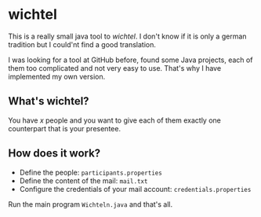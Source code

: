 # wichtel

This is a really small java tool to *wichtel*. I don't know if it is only a german tradition but I could'nt find a good translation.

I was looking for a tool at GitHub before, found some Java projects, each of them too complicated and not very easy to use. That's why I have implemented my own version.

## What's wichtel?
You have *x* people and you want to give each of them exactly one counterpart that is your presentee.

## How does it work?
* Define the people: `participants.properties`
* Define the content of the mail: `mail.txt`
* Configure the credentials of your mail account: `credentials.properties`

Run the main program `Wichteln.java` and that's all.
